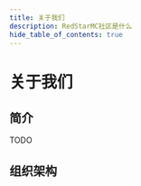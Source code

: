 ```yaml
---
title: 关于我们
description: RedStarMC社区是什么
hide_table_of_contents: true
---
```


# 关于我们

## 简介

TODO


## 组织架构


